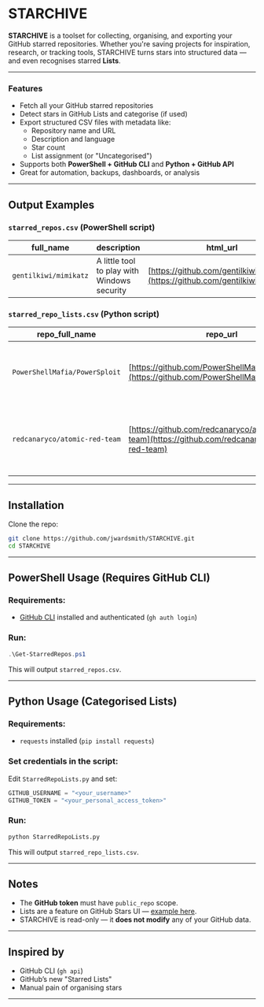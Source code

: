 # STARCHIVE

**STARCHIVE** is a toolset for collecting, organising, and exporting your GitHub starred repositories. Whether you're saving projects for inspiration, research, or tracking tools, STARCHIVE turns stars into structured data — and even recognises starred **Lists**.

---

### Features

- Fetch all your GitHub starred repositories
- Detect stars in GitHub Lists and categorise (if used)
- Export structured CSV files with metadata like:
  - Repository name and URL
  - Description and language
  - Star count
  - List assignment (or "Uncategorised")
- Supports both **PowerShell + GitHub CLI** and **Python + GitHub API**
- Great for automation, backups, dashboards, or analysis

---

## Output Examples

### `starred_repos.csv` (PowerShell script)

| full\_name            | description | html\_url                                                                        | language | stars | forks | created\_at | updated\_at |
| --------------------- | ----------- | -------------------------------------------------------------------------------- | -------- | ----- | ----- | ----------- | ----------- |
| `gentilkiwi/mimikatz` | A little tool to play with Windows security | [https://github.com/gentilkiwi/mimikatz](https://github.com/gentilkiwi/mimikatz) | C     | 20186  | 3873   | 2014-04-06T18:30:02Z         | 2025-05-18T10:01:59Z         |

### `starred_repo_lists.csv` (Python script)

| repo\_full\_name | repo\_url                                                              | description     | stars | list\_name     |
| ---------------- | ---------------------------------------------------------------------- | --------------- | ----- | -------------- |
| `PowerShellMafia/PowerSploit`   | [https://github.com/PowerShellMafia/PowerSploit](https://github.com/PowerShellMafia/PowerSploit)     | PowerSploit - A PowerShell Post-Exploitation Framework        | 12325  | Active Directory   |
| `redcanaryco/atomic-red-team` | [https://github.com/redcanaryco/atomic-red-team](https://github.com/redcanaryco/atomic-red-team) | Small and highly portable detection tests based on MITRE's ATT&CK. | 10561 | Adversary Emulation |

---

## Installation

Clone the repo:

```bash
git clone https://github.com/jwardsmith/STARCHIVE.git
cd STARCHIVE
```

---

## PowerShell Usage (Requires GitHub CLI)

### Requirements:

* [GitHub CLI](https://cli.github.com/) installed and authenticated (`gh auth login`)

### Run:

```powershell
.\Get-StarredRepos.ps1
```

This will output `starred_repos.csv`.

---

## Python Usage (Categorised Lists)

### Requirements:

* `requests` installed (`pip install requests`)

### Set credentials in the script:

Edit `StarredRepoLists.py` and set:

```python
GITHUB_USERNAME = "<your_username>"
GITHUB_TOKEN = "<your_personal_access_token>"
```

### Run:

```bash
python StarredRepoLists.py
```

This will output `starred_repo_lists.csv`.

---

## Notes

* The **GitHub token** must have `public_repo` scope.
* Lists are a feature on GitHub Stars UI — [example here](https://github.com/stars/jwardsmith/lists).
* STARCHIVE is read-only — it **does not modify** any of your GitHub data.

---

## Inspired by

* GitHub CLI (`gh api`)
* GitHub’s new "Starred Lists"
* Manual pain of organising stars

---
